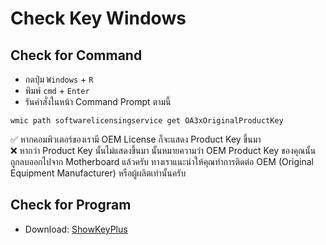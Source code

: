 # Check Key Windows
## Check for Command
- กดปุ่ม `Windows` + `R`
- พิมพ์ `cmd` + `Enter`
- รันคำสั่งในหน้า Command Prompt ตามนี้
```
wmic path softwarelicensingservice get OA3xOriginalProductKey
```
✅ หากคอมพิวเตอร์ของเรามี OEM License ก็จะแสดง Product Key ขึ้นมา  
❌ หากว่า Product Key นั้นไม่แสดงขึ้นมา นั้นหมายความว่า OEM Product Key ของคุณนั้น ถูกลบออกไปจาก Motherboard แล้วครับ ทางเราแนะนำให้คุณทำการติดต่อ OEM (Original Equipment Manufacturer) หรือผู้ผลิตเท่านั้นครับ

## Check for Program
- Download: <a href="https://software.thaiware.com/14600-ShowKeyPlus-Download.html">ShowKeyPlus</a>
